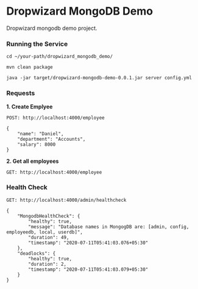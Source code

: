 # Dropwizard MongoDB Demo

Dropwizard mongodb demo project.


### Running the Service

```
cd ~/your-path/dropwizard_mongodb_demo/

mvn clean package

java -jar target/dropwizard-mongodb-demo-0.0.1.jar server config.yml
```


### Requests

**1. Create Emplyee**
```
POST: http://localhost:4000/employee

{
    "name": "Daniel",
    "department": "Accounts",
    "salary": 8000
}
```

**2. Get all employees**
```
GET: http://localhost:4000/employee
```


### Health Check
```
GET: http://localhost:4000/admin/healthcheck

{
    "MongodbHealthCheck": {
        "healthy": true,
        "message": "Database names in MongogDB are: [admin, config, employeedb, local, userdb]",
        "duration": 49,
        "timestamp": "2020-07-11T05:41:03.076+05:30"
    },
    "deadlocks": {
        "healthy": true,
        "duration": 2,
        "timestamp": "2020-07-11T05:41:03.079+05:30"
    }
}
```
